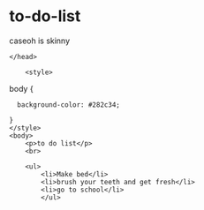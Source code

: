 # to-do-list
caseoh is skinny 
<html> 
    <head>
        <title>
               TO DO LIST
        </title>

    </head> 
        
        <style>
body {
      
      background-color: #282c34;
      
    }
    </style>
    <body>
        <p>to do list</p>
        <br>
        
        <ul>
            <li>Make bed</li>
            <li>brush your teeth and get fresh</li>
            <li>go to school</li>
            </ul>
</html>
